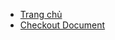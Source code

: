 <!-- docs/_sidebar.md -->
* [Trang chủ](/)
* [Checkout Document](checkout.md "Checkout Document - Sacombank")